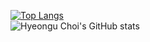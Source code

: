[![Top Langs](https://github-readme-stats.vercel.app/api/top-langs/?username=choihyeongu&hide=html,java,jupyter%20notebook&langs_count=6&layout=compact&theme=dark)](https://github.com/anuraghazra/github-readme-stats)   
![Hyeongu Choi's GitHub stats](https://github-readme-stats.vercel.app/api?username=choihyeongu&count_private=true&theme=dark&show_icons=true)
